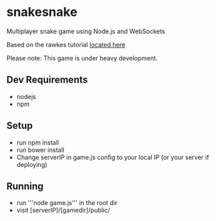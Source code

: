 snakesnake
==========

Multiplayer snake game using Node.js and WebSockets

Based on the rawkes tutorial [located here](http://rawkes.com/articles/creating-a-real-time-multiplayer-game-with-websockets-and-node.html)

Please note: This game is under heavy development.

## Dev Requirements

- nodejs
- npm

## Setup

- run npm install
- run bower install
- Change serverIP in game.js config to your local IP (or your server if deploying)

## Running
- run '''node game.js''' in the root dir
- visit [serverIP]/[gamedir]/public/
